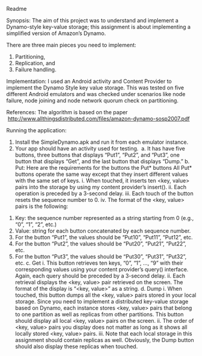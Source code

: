 Readme

Synopsis: The aim of this project was to understand and implement a Dynamo-style key-value storage; this assignment is about implementing a simplified version of Amazon’s Dynamo. 

There are three main pieces you need to implement: 
1) Partitioning, 
2) Replication, and
3) Failure handling.

Implementation: I used an Android activity and Content Provider to implement the Dynamo Style key value storage. This was tested on five different Android emulators and was checked under scenarios like node failure, node joining and node network quorum check on partitioning.

References: The algorithm is based on the paper
 http://www.allthingsdistributed.com/files/amazon-dynamo-sosp2007.pdf

Running the application: 
1) Install the SimpleDynamo.apk and run it from each emulator instance.
2) Your app should have an activity used for testing. 
a. It has have five buttons, three buttons that displays “Put1”, “Put2”, and “Put3”, one button that displays “Get”, and the last button that displays “Dump.” 
b. Put: Here are the requirements for the buttons the Put* buttons
All Put* buttons operate the same way except that they insert different values
           with the same set of keys.
i. When touched, it inserts ten <key, value> pairs into the storage by using my content provider’s insert().
ii. Each operation is preceded by a 3-second delay.
iii. Each touch of the button resets the sequence number to 0.
iv. The format of the <key, value> pairs is the following:
1. Key: the sequence number represented as a string starting from 0 (e.g., “0”, “1”, “2”, etc.)
2. Value: string for each button concatenated by each sequence number.
3. For the button “Put1”, the values should be “Put10”, “Put11”, “Put12”, etc.
4. For the button “Put2”, the values should be “Put20”, “Put21”, “Put22”, etc.
5. For the button “Put3”, the values should be “Put30”, “Put31”, “Put32”, etc.
c. Get
i. This button retrieves ten keys, “0”, “1”, …, “9” with their corresponding values using your content provider’s query() interface. Again, each query should be preceded by a 3-second delay.
ii. Each retrieval displays the <key, value> pair retrieved on the screen. The format of the display is “<key, value>” as a string.
d. Dump
i. When touched, this button dumps all the <key, value> pairs stored in your local storage. Since you need to implement a distributed key-value storage based on Dynamo, each instance stores <key, value> pairs that belong to one partition as well as replicas from other partitions. This button should display all local <key, value> pairs on the screen.
ii. The order of <key, value> pairs you display does not matter as long as it shows all locally stored <key, value> pairs.
iii. Note that each local storage in this assignment should contain replicas as well. Obviously, the Dump button should also display these replicas when touched.
